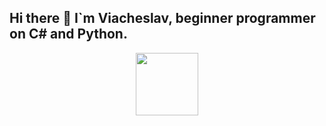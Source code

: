 ## Hi there 👋 I`m Viacheslav, beginner programmer on C# and Python.

<div id="header" align="center">
  <img src="[https://media.giphy.com/media/M9gbBd9nbDrOTu1Mqx/giphy.gif](https://i.giphy.com/media/v1.Y2lkPTc5MGI3NjExOGhxYzN2bzltZXF1YThjcHhxMHNkaWpoOGh2YmZkYTA1cHNicDNzbiZlcD12MV9pbnRlcm5hbF9naWZfYnlfaWQmY3Q9Zw/10Jpr9KSaXLchW/giphy.gif)" width="100"/>
</div>


<!--
**vidankov/vidankov** is a ✨ _special_ ✨ repository because its `README.md` (this file) appears on your GitHub profile.

Here are some ideas to get you started:

- 🔭 I’m currently working on ...
- 🌱 I’m currently learning ...
- 👯 I’m looking to collaborate on ...
- 🤔 I’m looking for help with ...
- 💬 Ask me about ...
- 📫 How to reach me: ...
- 😄 Pronouns: ...
- ⚡ Fun fact: ...
-->

